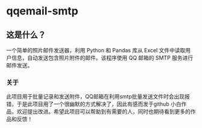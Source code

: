 # **qqemail-smtp**


## 这是什么？
一个简单的照片邮件发送器，利用 Python 和 Pandas 库从 Excel 文件中读取用户信息，自动发送包含照片附件的邮件。该程序使用 QQ 邮箱的 SMTP 服务进行邮件发送。

### 关于
此项目用于批量记录和发送附件，QQ邮箱在利用smtp批量发送文件时会出现报错，于是此项目用了一个很幽默的方式解决了，因此有感而发于github
小白作品，欢迎提出改进。希望此项目可以帮助到有需要的人，同时也期待看到更多的作品和反馈！

